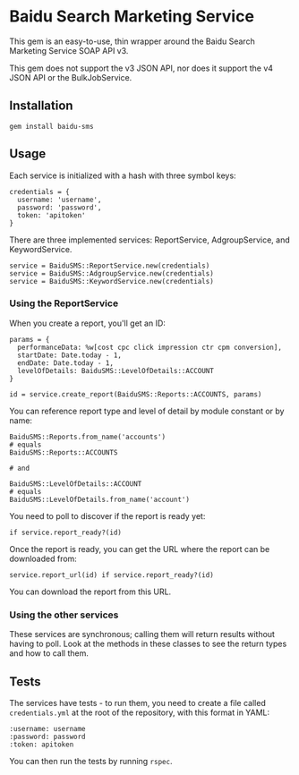 # Baidu Search Marketing Service

This gem is an easy-to-use, thin wrapper around the Baidu Search Marketing Service SOAP API v3.

This gem does not support the v3 JSON API, nor does it support the v4 JSON API or the BulkJobService.

## Installation

    gem install baidu-sms

## Usage

Each service is initialized with a hash with three symbol keys:

    credentials = {
      username: 'username',
      password: 'password',
      token: 'apitoken'
    }

There are three implemented services: ReportService, AdgroupService, and KeywordService.

    service = BaiduSMS::ReportService.new(credentials)
    service = BaiduSMS::AdgroupService.new(credentials)
    service = BaiduSMS::KeywordService.new(credentials)
    

### Using the ReportService

When you create a report, you'll get an ID:

    params = {
      performanceData: %w[cost cpc click impression ctr cpm conversion],
      startDate: Date.today - 1,
      endDate: Date.today - 1,
      levelOfDetails: BaiduSMS::LevelOfDetails::ACCOUNT
    }
    
    id = service.create_report(BaiduSMS::Reports::ACCOUNTS, params)

You can reference report type and level of detail by module constant or by name:

    BaiduSMS::Reports.from_name('accounts')
    # equals 
    BaiduSMS::Reports::ACCOUNTS
    
    # and
    
    BaiduSMS::LevelOfDetails::ACCOUNT
    # equals
    BaiduSMS::LevelOfDetails.from_name('account')

You need to poll to discover if the report is ready yet:

    if service.report_ready?(id)

Once the report is ready, you can get the URL where the report can be downloaded from:

    service.report_url(id) if service.report_ready?(id)

You can download the report from this URL.

### Using the other services

These services are synchronous; calling them will return results without having to poll.
Look at the methods in these classes to see the return types and how to call them.

## Tests

The services have tests - to run them, you need to create a file called `credentials.yml` at the root
of the repository, with this format in YAML:

    :username: username
    :password: password
    :token: apitoken

You can then run the tests by running `rspec`.